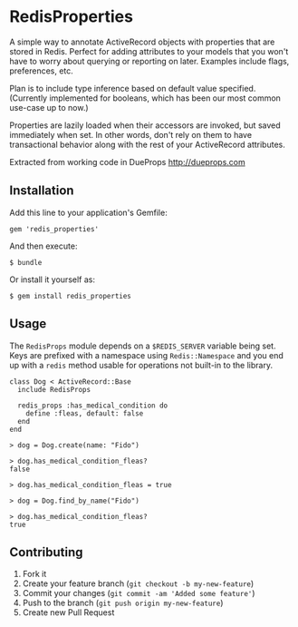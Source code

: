 # RedisProperties

A simple way to annotate ActiveRecord objects with properties that are stored in Redis.
Perfect for adding attributes to your models that you won't have to worry about querying
or reporting on later. Examples include flags, preferences, etc.

Plan is to include type inference based on default value specified. (Currently implemented for booleans,
which has been our most common use-case up to now.)

Properties are lazily loaded when their accessors are invoked, but saved immediately when set. In other words,
don't rely on them to have transactional behavior along with the rest of your ActiveRecord attributes.

Extracted from working code in DueProps http://dueprops.com

## Installation

Add this line to your application's Gemfile:

    gem 'redis_properties'

And then execute:

    $ bundle

Or install it yourself as:

    $ gem install redis_properties

## Usage

The `RedisProps` module depends on a `$REDIS_SERVER` variable being set. Keys are prefixed with a namespace
using `Redis::Namespace` and you end up with a `redis` method usable for operations not built-in to the library.

    class Dog < ActiveRecord::Base
      include RedisProps
    
      redis_props :has_medical_condition do
        define :fleas, default: false
      end
    end
    
    > dog = Dog.create(name: "Fido")
    
    > dog.has_medical_condition_fleas?
    false
    
    > dog.has_medical_condition_fleas = true
    
    > dog = Dog.find_by_name("Fido")
    
    > dog.has_medical_condition_fleas?
    true
    

## Contributing

1. Fork it
2. Create your feature branch (`git checkout -b my-new-feature`)
3. Commit your changes (`git commit -am 'Added some feature'`)
4. Push to the branch (`git push origin my-new-feature`)
5. Create new Pull Request
